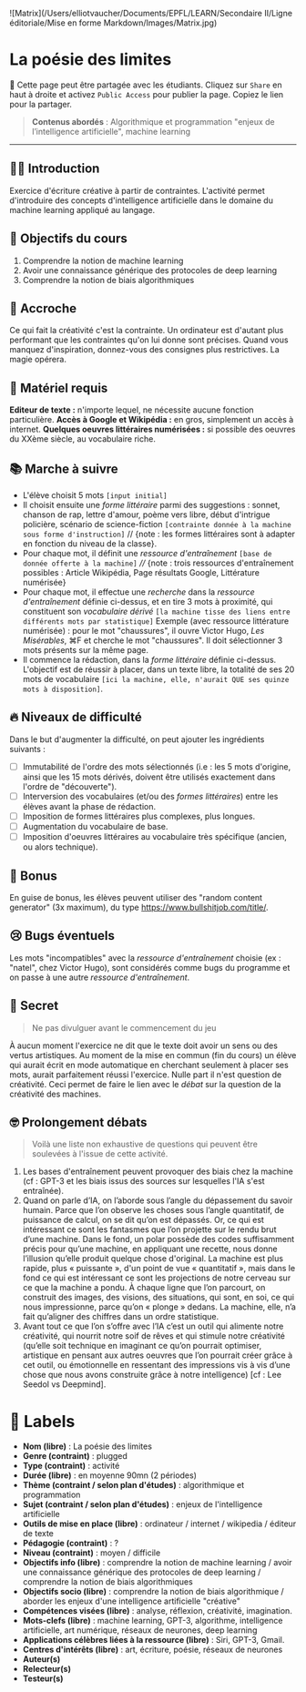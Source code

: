 

![Matrix](/Users/elliotvaucher/Documents/EPFL/LEARN/Secondaire II/Ligne éditoriale/Mise en forme Markdown/Images/Matrix.jpg)


# La poésie des limites

:key: Cette page peut être partagée avec les étudiants. Cliquez sur `Share` en haut à droite et activez `Public Access` pour publier la page. Copiez le lien pour la partager. 

>**Contenus abordés** : Algorithmique et programmation "enjeux de l’intelligence artificielle", machine learning


***


## 🙇‍♂️ Introduction

Exercice d'écriture créative à partir de contraintes. L'activité permet d'introduire des concepts d'intelligence artificielle dans le domaine du machine learning appliqué au langage. 

## :honey_pot: Objectifs du cours

1. Comprendre la notion de machine learning
2. Avoir une connaissance générique des protocoles de deep learning
3. Comprendre la notion de biais algorithmiques

## :lollipop: Accroche

Ce qui fait la créativité c'est la contrainte. Un ordinateur est d'autant plus performant que les contraintes qu'on lui donne sont précises. Quand vous manquez d'inspiration, donnez-vous des consignes plus restrictives. La magie opérera. 


## 🎲 Matériel requis

**Editeur de texte :** n'importe lequel, ne nécessite aucune fonction particulière.
**Accès à Google et Wikipédia :** en gros, simplement un accès à internet.
**Quelques oeuvres littéraires numérisées :** si possible des oeuvres du XXème siècle, au vocabulaire riche.


## 📚 Marche à suivre

* L'élève choisit 5 mots `[input initial]`
* Il choisit ensuite une *forme littéraire* parmi des suggestions : sonnet, chanson de rap, lettre d'amour, poème vers libre, début d'intrigue policière, scénario de science-fiction `[contrainte donnée à la machine sous forme d'instruction]` // {note : les formes littéraires sont à adapter en fonction du niveau de la classe}.
* Pour chaque mot, il définit une *ressource d'entraînement* `[base de donnée offerte à la machine]` *//* {note : trois ressources d'entraînement possibles : Article Wikipédia, Page résultats Google, Littérature numérisée}
* Pour chaque mot, il effectue une *recherche* dans la *ressource d'entraînement* définie ci-dessus, et en tire 3 mots à proximité, qui constituent son *vocabulaire dérivé* `[la machine tisse des liens entre différents mots par statistique]` Exemple (avec ressource littérature numérisée) : pour le mot "chaussures", il ouvre Victor Hugo, *Les Misérables*, ⌘F et cherche le mot "chaussures". Il doit sélectionner 3 mots présents sur la même page.
* Il commence la rédaction, dans la *forme littéraire* définie ci-dessus. L'objectif est de réussir à placer, dans un texte libre, la totalité de ses 20 mots de vocabulaire `[ici la machine, elle, n'aurait QUE ses quinze mots à disposition]`.


## 🔥 Niveaux de difficulté

Dans le but d'augmenter la difficulté, on peut ajouter les ingrédients suivants : 

- [ ]  Immutabilité de l'ordre des mots sélectionnés (i.e : les 5 mots d'origine, ainsi que les 15 mots dérivés, doivent être utilisés exactement dans l'ordre de "découverte").
- [ ]  Interversion des vocabulaires (et/ou des *formes littéraires*) entre les élèves avant la phase de rédaction.
- [ ]  Imposition de formes littéraires plus complexes, plus longues.
- [ ]  Augmentation du vocabulaire de base.
- [ ]  Imposition d'oeuvres littéraires au vocabulaire très spécifique (ancien, ou alors technique).

## 💎 Bonus

En guise de bonus, les élèves peuvent utiliser des "random content generator" (3x maximum), du type https://www.bullshitjob.com/title/. 

## 😢 Bugs éventuels

Les mots "incompatibles" avec la *ressource d'entraînement* choisie (ex : "natel", chez Victor Hugo), sont considérés comme bugs du programme et on passe à une autre *ressource d'entraînement*.

## 🤫 Secret

> Ne pas divulguer avant le commencement du jeu

À aucun moment l'exercice ne dit que le texte doit avoir un sens ou des vertus artistiques. Au moment de la mise en commun (fin du cours) un élève qui aurait écrit en mode automatique en cherchant seulement à placer ses mots, aurait parfaitement réussi l'exercice. Nulle part il n'est question de créativité. Ceci permet de faire le lien avec le *débat* sur la question de la créativité des machines. 

## 🤓 Prolongement débats

> Voilà une liste non exhaustive de questions qui peuvent être soulevées à l'issue de cette activité. 

1. Les bases d'entraînement peuvent provoquer des biais chez la machine (cf : GPT-3 et les biais issus des sources sur lesquelles l'IA s'est entraînée). 
2. Quand on parle d’IA, on l’aborde sous l’angle du dépassement du savoir humain. Parce que l’on observe les choses sous l’angle quantitatif, de puissance de calcul, on se dit qu’on est dépassés. Or, ce qui est intéressant ce sont les fantasmes que l’on projette sur le rendu brut d’une machine. Dans le fond, un polar possède des codes suffisamment précis pour qu’une machine, en appliquant une recette, nous donne l’illusion qu’elle produit quelque chose d'original. La machine est plus rapide, plus « puissante », d'un point de vue « quantitatif », mais dans le fond ce qui est intéressant ce sont les projections de notre cerveau sur ce que la machine a pondu. À chaque ligne que l’on parcourt, on construit des images, des visions, des situations, qui sont, en soi, ce qui nous impressionne, parce qu’on « plonge » dedans. La machine, elle, n’a fait qu’aligner des chiffres dans un ordre statistique.
3. Avant tout ce que l’on s’offre avec l’IA c’est un outil qui alimente notre créativité, qui nourrit notre soif de rêves et qui stimule notre créativité (qu’elle soit technique en imaginant ce qu’on pourrait optimiser, artistique en pensant aux autres oeuvres que l’on pourrait créer grâce à cet outil, ou émotionnelle en ressentant des impressions vis à vis d’une chose que nous avons construite grâce à notre intelligence) [cf : Lee Seedol vs Deepmind]. 



# :crystal_ball: Labels 

* **Nom (libre)** : La poésie des limites
* **Genre (contraint)** : plugged
* **Type (contraint)** : activité
* **Durée (libre)** : en moyenne 90mn (2 périodes)
* **Thème (contraint / selon plan d'études)** : algorithmique et programmation
* **Sujet (contraint / selon plan d'études)** : enjeux de l'intelligence artificielle
* **Outils de mise en place (libre)** : ordinateur / internet / wikipedia / éditeur de texte
* **Pédagogie (contraint)** : ? 
* **Niveau (contraint)** : moyen / difficile
* **Objectifs info (libre)** : comprendre la notion de machine learning / avoir une connaissance générique des protocoles de deep learning / comprendre la notion de biais algorithmiques
* **Objectifs socio (libre)** : comprendre la notion de biais algorithmique / aborder les enjeux d'une intelligence artificielle "créative"
* **Compétences visées (libre)** : analyse, réflexion, créativité, imagination. 
* **Mots-clefs (libre)** : machine learning, GPT-3, algorithme, intelligence artificielle, art numérique, réseaux de neurones, deep learning
* **Applications célèbres liées à la ressource (libre)** : Siri, GPT-3, Gmail. 
* **Centres d'intérêts (libre)** : art, écriture, poésie, réseaux de neurones
* **Auteur(s)**
* **Relecteur(s)**
* **Testeur(s)**

